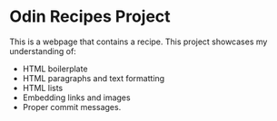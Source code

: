 # Odin Recipes Project
This is a webpage that contains a recipe.
This project showcases my understanding of:
* HTML boilerplate
* HTML paragraphs and text formatting
* HTML lists
* Embedding links and images
* Proper commit messages.
